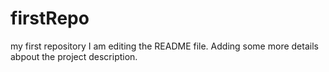 # firstRepo
my first repository
I am editing the README file. Adding some more details abpout the project description.
